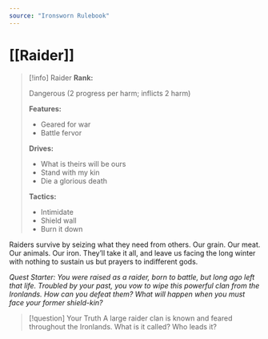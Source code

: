 ```yaml
---
source: "Ironsworn Rulebook"
---
```

# [[Raider]]

> [!info] Raider
> **Rank:**
> 
> Dangerous (2 progress per harm; inflicts 2 harm)
> 
> **Features:**
> 
> - Geared for war
> - Battle fervor
> 
> **Drives:**
> 
> - What is theirs will be ours
> - Stand with my kin
> - Die a glorious death
> 
> **Tactics:**
> 
> - Intimidate
> - Shield wall
> - Burn it down

Raiders survive by seizing what they need from others. Our grain. Our meat. Our animals. Our iron. They’ll take it all, and leave us facing the long winter with nothing to sustain us but prayers to indifferent gods.

_Quest Starter: You were raised as a raider, born to battle, but long ago left that life. Troubled by your past, you vow to wipe this powerful clan from the Ironlands. How can you defeat them? What will happen when you must face your former shield-kin?_

> [!question] Your Truth
> A large raider clan is known and feared throughout the Ironlands. What is it called? Who leads it?